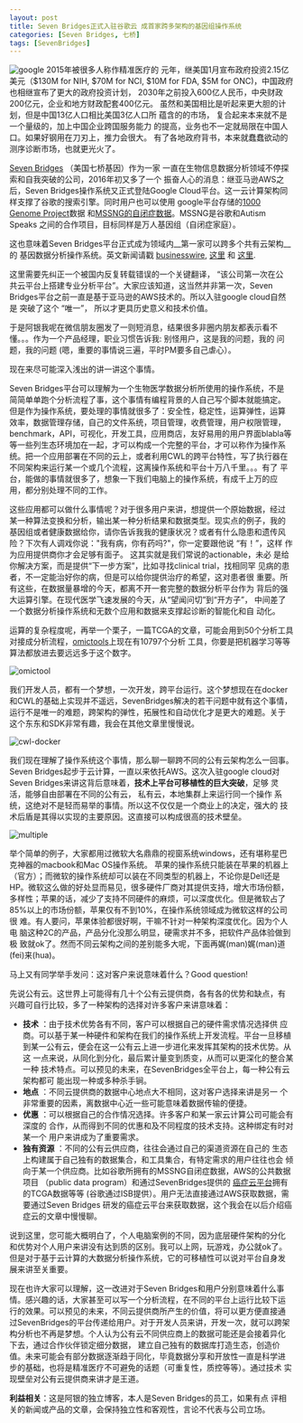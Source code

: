 ```yaml
---
layout: post
title: Seven Bridges正式入驻谷歌云 成首家跨多架构的基因组操作系统
categories: [Seven Bridges, 七桥]
tags: [SevenBridges]
---
```


![google](http://i.imgur.com/ydQ82NY.png) 2015年被很多人称作精准医疗的
元年，继美国1月宣布政府投资2.15亿美元（$130M for NIH, $70M for NCI,
$10M for FDA, $5M for ONC)，中国政府也相继宣布了更大的政府投资计划，
2030年之前投入600亿人民币，中央财政200亿元，企业和地方财政配套400亿元。
虽然和美国相比是听起来更大胆的计划，但是中国13亿人口相比美国3亿人口所
蕴含的的市场， 复合起来本来就不是一个量级的，加上中国企业跨国服务能力
的提高，业务也不一定就局限在中国人口。如果好钢用在刀刃上，推力会很大。
有了各地政府背书，本来就蠢蠢欲动的测序诊断市场，也就更光火了。

[Seven Bridges](https://www.sbgenomics.com/) （美国七桥基因）作为一家
一直在生物信息数据分析领域不停探索和自我突破的公司，2016年初又多了一个
振奋人心的消息：继亚马逊AWS之后，Seven Bridges操作系统又正式登陆Google
Cloud平台。这一云计算架构同样支撑了谷歌的搜索引擎。同时用户也可以使用
google平台存储的[1000 Genome Project](http://www.1000genomes.org/)数据
和[MSSNG的自闭症数据](https://www.mss.ng/)。MSSNG是谷歌和Autism Speaks
之间的合作项目，目标同样是万人基因组（自闭症家庭）。

这也意味着Seven Bridges平台正式成为领域内__第一家可以跨多个共有云架构__的
基因数据分析操作系统。英文新闻请戳
[businesswire](http://www.businesswire.com/news/home/20160119005666/en/Bridges-Platform-Google-Cloud-Platform),
[这里](https://www.sbgenomics.com/google/?utm_source=social&utm_medium=tweet&utm_campaign=gcp)
和
[这里](https://www.sbgenomics.com/infrastructure/?utm_source=social&utm_medium=tweet&utm_campaign=gcp).



这里需要先纠正一个被国内反复转载错误的一个关键翻译， “该公司第一次在公
共云平台上搭建专业分析平台”。大家应该知道，这当然并非第一次，Seven
Bridges平台之前一直是基于亚马逊的AWS技术的。所以入驻google cloud自然是
突破了这个 “唯一”， 所以才更具历史意义和技术价值。

于是阿银我呢在微信朋友圈发了一则短消息，结果很多非圈内朋友都表示看不
懂。。。作为一个产品经理，职业习惯告诉我: 别怪用户，这是我的问题，我的
问题，我的问题 (嗯，重要的事情说三遍，平时PM要多自己虐心）。

现在来尽可能深入浅出的讲一讲这个事情。

Seven Bridges平台可以理解为一个生物医学数据分析所使用的操作系统，不是
简简单单跑个分析流程了事，这个事情有编程背景的人自己写个脚本就能搞定。
但是作为操作系统，要处理的事情就很多了：安全性，稳定性，运算弹性，运算
效率，数据管理存储，自己的文件系统，项目管理，收费管理，用户权限管理，
benchmark，API，可视化，开发工具，应用商店，友好易用的用户界面blabla等
等一些列生态环境加在一起，才可以构成一个完整的平台，才可以称作为操作系
统。把一个应用部署在不同的云上，或者利用CWL的跨平台特性，写了执行器在
不同架构来运行某一个或几个流程，这离操作系统和平台十万八千里。。。有了
平台，能做的事情就很多了，想象一下我们电脑上的操作系统，有成千上万的应
用，都分别处理不同的工作。

这些应用都可以做什么事情呢？对于很多用户来讲，想提供一个原始数据，经过
某一种算法变换和分析，输出某一种分析结果和数据类型。现实点的例子，我的
基因组或者健康数据给你，请你告诉我我的健康状况？或者有什么隐患和遗传风
险？下次有人调戏你说："我有病，你有药吗?"，你一定要跟他说 “有！”，这样
作为应用提供商你才会足够有面子。 这其实就是我们常说的actionable，未必
是给你解决方案，而是提供“下一步方案”，比如寻找clinical trial，找相同罕
见病的患者，不一定能治好你的病，但是可以给你提供治疗的希望，这对患者很
重要。所有这些，在数据量暴增的今天，都离不开一套完整的数据分析平台作为
背后的强大运算引擎。在现代医学飞速发展的今天，从“望闻问切”到“开方子”，
中间差了一个数据分析操作系统和无数个应用和数据来支撑起诊断的智能化和自
动化。

运算的复杂程度呢，再举一个栗子，一篇TCGA的文章，可能会用到50个分析工具
对接成分析流程，[omictools](http://omictools.com/)上现在有10797个分析
工具，你要是把机器学习等等算法都放进去要远远多于这个数字。

![omictool](http://i.imgur.com/nWaes63.png)

我们开发人员，都有一个梦想，一次开发，跨平台运行。这个梦想现在在docker
和CWL的基础上实现并不遥远，SevenBridges解决的若干问题中就有这个事情，
运行不是唯一的难题，跨架构的弹性，拓展性和自动优化才是更大的难题。关于
这个东东和SDK非常有趣，我会在其他文章里慢慢说。

![cwl-docker](http://i.imgur.com/WG2tjJ6.png)


我们现在理解了操作系统这个事情，那么聊一聊跨不同的公有云架构怎么一回事。
Seven Bridges起步于云计算，一直以来依托AWS。这次入驻google cloud对
Seven Bridges来讲这背后意味着，__技术上平台可移植性的巨大突破__，足够
灵活，能够自由部署在不同的公有云， 私有云，本地集群上来运行同一个操作
系统，这绝对不是轻而易举的事情。所以这不仅仅是一个商业上的决定，强大的
技术后盾是其得以实现的主要原因。这直接可以构成很高的技术壁垒。


![multiple](http://i.imgur.com/EF4xDEW.png)

举个简单的例子，大家都用过微软大名鼎鼎的视窗系统windows，还有堪称星巴
克神器的macbook和Mac OS操作系统。 苹果的操作系统只能装在苹果的机器上
（官方）；而微软的操作系统却可以装在不同类型的机器上，不论你是Dell还是
HP。微软这么做的好处显而易见，很多硬件厂商对其提供支持，增大市场份额，
多样性；苹果的话，减少了支持不同硬件的麻烦，可以深度优化。但是微软占了
85%以上的市场份额，苹果仅有不到10%，在操作系统领域成为微软这样的公司很
难。有人要问，苹果体验都很好啊，干嘛不针对一种架构深度优化。因为个人电
脑这种2C的产品，产品分化没那么明显，硬需求并不多，把软件产品体验做到极
致就ok了。然而不同云架构之间的差别能多大呢，下面再娓(man)娓(man)道
(fei)来(hua)。

马上又有同学举手发问：这对客户来说意味着什么？Good question!

先说公有云。这世界上可能得有几十个公有云提供商，各有各的优势和缺点，有
兴趣可自行比较，多了一种架构的选择对许多客户来讲意味着：

- __技术__ ：由于技术优势各有不同，客户可以根据自己的硬件需求情况选择供
应商。可以基于某一种硬件和架构在我们的操作系统上开发流程。平台一旦移植
到某一公有云，便会在这一公有云上进一步进化来发挥其架构的技术优势。从这
一点来说，从同化到分化，最后累计量变到质变，从而可以更深化的整合某一种
技术特点。可以预见的未来，在SevenBridges全平台上，每一种公有云架构都可
能出现一种或多种杀手锏。
- __地点__ ：不同云提供商的数据中心地点大不相同，这对客户选择来讲是另一
  个非常重要的因素，离数据中心近一些可能意味着数据传输的便捷。
- __优惠__ ：可以根据自己的合作情况选择。许多客户和某一家云计算公司可能会有深度的
  合作，从而得到不同的优惠和及不同程度的技术支持。这种绑定有时对某一个
  用户来讲成为了重要需求。
- __独有资源__ ：不同的公有云供应商，往往会通过自己的渠道资源在自己的
生态上构建属于自己独有的数据集合，和工具集合，有特定需求的用户往往也会
倾向于某一个供应商。比如谷歌所拥有的MSSNG自闭症数据，AWS的公共数据项目
（public data program）和通过SevenBridges提供的
[癌症云平台](http://www.cancergenomicscloud.org/)拥有的TCGA数据等等
(谷歌通过ISB提供）。用户无法直接通过AWS获取数据，需要通过Seven Bridges
研发的癌症云平台来获取数据，这个我会在以后介绍癌症云的文章中慢慢聊。

说到这里，您可能大概明白了，个人电脑案例的不同，因为底层硬件架构的分化
和优势对个人用户来讲没有达到质的区别。我可以上网，玩游戏，办公就ok了。
但是对于基于云计算的大数据分析操作系统，它的可移植性可以说对平台自身发
展来讲至关重要。

现在也许大家可以理解，这一改进对于Seven Bridges和用户分别意味着什么事
情。感兴趣的话，大家甚至可以写一个分析流程，在不同的平台上运行比较下运
行的效果。可以预见的未来，不同云提供商所产生的价值，将可以更方便直接通
过SevenBridges的平台传递给用户。对于开发人员来讲，开发一次，就可以跨架
构分析也不再是梦想。个人认为公有云不同供应商上的数据可能还是会接着异化
下去，通过合作伙伴锁定细分数据， 建立自己独有的数据库打造生态，创造价
值。未来可能会有部分数据逐渐趋于同化，毕竟数据分享和开放性一直是科学进
步的基础，也将是精准医疗不可避免的话题（可重复性，质控等等）。通过技术
实现壁垒对公有云提供商来讲才是王道。


__利益相关__：这是阿银的独立博客，本人是Seven Bridges的员工，如果有点
评相关的新闻或产品的文章，会保持独立性和客观性，言论不代表与公司立场。

